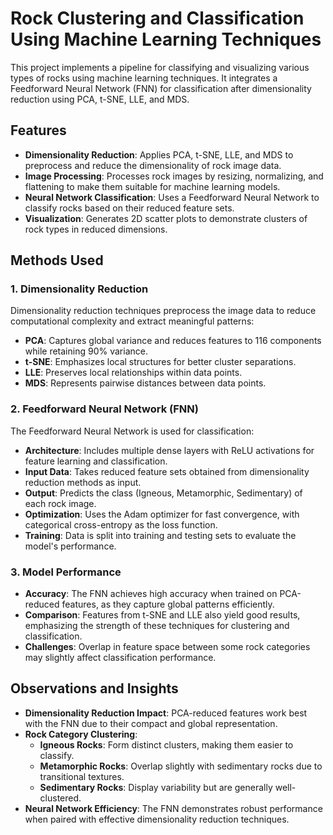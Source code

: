 # Rock Clustering and Classification Using Machine Learning Techniques

This project implements a pipeline for classifying and visualizing various types of rocks using machine learning techniques. It integrates a Feedforward Neural Network (FNN) for classification after dimensionality reduction using PCA, t-SNE, LLE, and MDS.

## Features
- **Dimensionality Reduction**: Applies PCA, t-SNE, LLE, and MDS to preprocess and reduce the dimensionality of rock image data.
- **Image Processing**: Processes rock images by resizing, normalizing, and flattening to make them suitable for machine learning models.
- **Neural Network Classification**: Uses a Feedforward Neural Network to classify rocks based on their reduced feature sets.
- **Visualization**: Generates 2D scatter plots to demonstrate clusters of rock types in reduced dimensions.

## Methods Used

### 1. Dimensionality Reduction
Dimensionality reduction techniques preprocess the image data to reduce computational complexity and extract meaningful patterns:
- **PCA**: Captures global variance and reduces features to 116 components while retaining 90% variance.
- **t-SNE**: Emphasizes local structures for better cluster separations.
- **LLE**: Preserves local relationships within data points.
- **MDS**: Represents pairwise distances between data points.

### 2. Feedforward Neural Network (FNN)
The Feedforward Neural Network is used for classification:
- **Architecture**: Includes multiple dense layers with ReLU activations for feature learning and classification.
- **Input Data**: Takes reduced feature sets obtained from dimensionality reduction methods as input.
- **Output**: Predicts the class (Igneous, Metamorphic, Sedimentary) of each rock image.
- **Optimization**: Uses the Adam optimizer for fast convergence, with categorical cross-entropy as the loss function.
- **Training**: Data is split into training and testing sets to evaluate the model's performance.

### 3. Model Performance
- **Accuracy**: The FNN achieves high accuracy when trained on PCA-reduced features, as they capture global patterns efficiently.
- **Comparison**: Features from t-SNE and LLE also yield good results, emphasizing the strength of these techniques for clustering and classification.
- **Challenges**: Overlap in feature space between some rock categories may slightly affect classification performance.

## Observations and Insights
- **Dimensionality Reduction Impact**: PCA-reduced features work best with the FNN due to their compact and global representation.
- **Rock Category Clustering**:
  - **Igneous Rocks**: Form distinct clusters, making them easier to classify.
  - **Metamorphic Rocks**: Overlap slightly with sedimentary rocks due to transitional textures.
  - **Sedimentary Rocks**: Display variability but are generally well-clustered.
- **Neural Network Efficiency**: The FNN demonstrates robust performance when paired with effective dimensionality reduction techniques.

